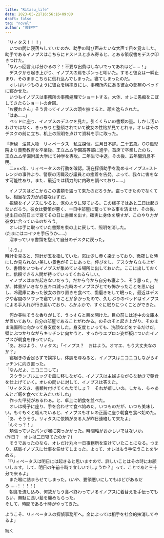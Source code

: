 ```yaml
---
title: "Ritasu_life"
date: 2023-05-21T16:56:16+09:00
draft: false
tag: "novel"
author: "曇野空"
---
```


「リィタス！！！」  
　いつの間に寝落ちしていたのか、助手の叫び声みたいな大声で目を覚ました。助手であるイノプスはこちらにドスドスと歩み寄ると、とある領収書をデスク叩きつけた。  
「なんっ回言えば分かるの？！不要な出費はしないでってあれほど……！」  
　デスクから起き上がり、イノプスの肩をポンっと叩いた。すると彼女は一瞬止まり、そのままこちらに倒れ込んでしまった。寝てしまったのだ。  
　オレはいつものように彼女を横抱きにし、事務所内にある彼女の部屋のベッドに寝かせた。  
　いつもイノプスは事務所の事務処理でショートする。大体、オレに愚痴をこぼしてきたらショートの合図。  
「お疲れさん」そう言ってイノプスの頭を撫でると、顔を逸らされた。  
「はあ……」  
　ベッドに座り、イノプスのデスクを見た。引くくらいの書類の量。しかし汚いわけではなく、きっちりと整頓されていて彼女の性格が見てとれる。オレはそのデスクの前に立ち、机上の照明を点けて資料を手に取った。  
  
『極秘　注意人物　リィベータス　私立探偵。生月日不詳。二十五歳。○○孤児院より義務教育を卒業後、王立△△学園高等部に進学。首席で卒業したのち、王立△△学園附属大学にて神学を専攻。二年生で中退。その後、五年間消息不明。  
　二×××年、リィベータスの行動を確認。現在探偵助手を務めるイノプス=ストレンジの事件より、警察の汚職及び議員との癒着を告発。よって、我々に害をなす可能性あり。また、最近では精力的に内政を調べており......』  
  
　イノプスはどこからこの書類を盗って来たのだろうか。盗ってきたのでなくても、相当な労力が必要なはずだ。  
　視線をイノプスにやると、泥のように寝ている。この様子ではあと二日は起きないだろう。彼女は要領が悪く、一日中部屋に篭ってやる事を済ませ、その後、提出日の前日まで寝てその日に書類を出す。確実に身体を壊すが、このやり方が彼女に合っているのだろう。  
　オレは手に取っていた書類を束の上に戻して、照明を消した。  
(たまにはコイツを手伝うか......)  
　溜まっている書類を抱えて自分のデスクに戻った。  
  
「ふう。」  
時計を見ると、短針が五を指していた。窓は少し赤く染まっており、徹夜した時にしか見られない美しい景色がそこにあった。伸びをし、デスクから立ち上がり、書類をいつもイノプスが集めている場所に出しておいた。ここに出しておくと、信頼できる人間が持っていってくれるらしい。  
　イノプスはまだ起きないだろう。だから今から自分も寝よう、そう思った。だが、体重がいきなり五キロ減った時のイノプスがとても怖かったことを思い出し、冷蔵庫にあった彼女の作り置きを食べて、歯磨きをして眠った。最近はデスクや客間のソファで寝ていることが多かったので、久しぶりのベッドはイノプスによる手入れが行き届いており、ふかふかで、すぐに眠りにつくことができた。  
  
　何か美味そうな香りがして、うっすらと目を開けた。目の前には途中の文庫本が置いてあり、自分の部屋であることがわかる。のそのそと起き上がり、そのまま洗面所に向かって身支度をした。身支度といっても、洗顔などをするだけだ。壁にぶつかりながらキッチンに向かうと、すっかりエプロン姿が板についたイノプスが朝食を作っていた。  
「あ。おはよう、リィタス」「イノプス？　おはよう。オマエ、もう大丈夫なのか？」  
　寝起きの舌足らずで挨拶し、体調を尋ねると、イノプスはニコニコしながらキッチンに向き直った。  
「なんだよ、ニコニコして」  
　スクランブルエッグを皿に移しながら、イノプスは主婦さながらな動きで朝食を仕上げていく。オレの問いに対して、イノプスは答えた。  
「リィタスさ、書類片付けてくれたでしょ？　それが嬉しいの。しかも、ちゃあんとご飯を食べてたみたいだしね」  
　作った甲斐があるわぁ。と、卓上に朝食を並べた。  
　オレは椅子に座り、手を合わせて食べ始めた。いつものだが、いつも美味しい。もぐもぐと噛んでいると、イノプスもオレの正面に座り朝食を食べ始めた。  
「あ、そうそう。リィタスに依頼がある人が昨日連絡して来たよ」  
「んぐっ？！」  
　頬張っていたパンが喉に突っかかった。時間軸がおかしいではないか。  
(昨日？　オレは二日寝てたのか？)  
　そうであったのなら、オレだけ丸々一日事務所を空けていたことになる。つまり、結局イノプスに仕事を任せてしまった。よって、オレはもう手伝うことをやめる。  
「『リィベータスは明日には起きると思いますので、詳しいことはその時にお願いします。して、明日の午前十時で宜しいでしょうか？』って、ことであと三十分で来るよ」  
　また喉に詰まらせてしまった。(いや、要領悪いにしてもほどがあるだろ……！！！！)  
　朝食を流し込み、何故かもう食べ終わっているイノプスに着替えを手伝ってもらい、無駄に長い髪を纏めもらった。  
そして、時間である十時がやってきた。  
  
ようこそ、リィベータスの探偵事務所へ。金によっては相手を社会的抹消してやるよ」  
  
  
  
  
続く  
